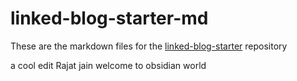 # linked-blog-starter-md
These are the markdown files for the [linked-blog-starter](https://github.com/matthewwong525/linked-blog-starter) repository

a cool edit 
Rajat jain welcome to obsidian world
